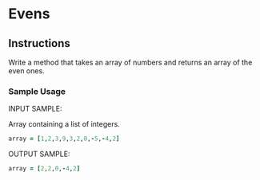 # Evens

## Instructions

Write a method that takes an array of numbers and returns an array of the even ones.

### Sample Usage

INPUT SAMPLE:

Array containing a list of integers.

```ruby
array = [1,2,3,9,3,2,0,-5,-4,2]
```

OUTPUT SAMPLE:

```ruby
array = [2,2,0,-4,2]
```
